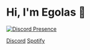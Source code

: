 <h1>Hi, I'm Egolas 👋</h1>
<div>
  
[![Discord Presence](https://lanyard-profile-readme.vercel.app/api/705355571209175071)](https://discord.com/users/705355571209175071)
  
</div>

<a type="button" class="btn btn-dark" href="https://discord.com/users/705355571209175071" target="_blank"><i class="fab fa-discord"></i>  Discord</a>
<a type="button" class="btn mt-2 btn-dark" href="https://open.spotify.com/user/2f21h46p16gob29xihp33molx?si=kjKGxIxHT8ehHt-20zUEFw&utm_source=copy-link&dl_branch=1" target="_blank"><i class="fab fa-spotify"></i>  Spotify</a>
